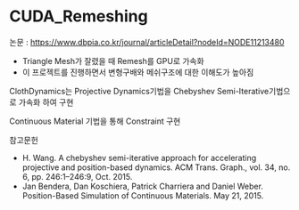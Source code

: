 # CUDA_Remeshing

논문 : https://www.dbpia.co.kr/journal/articleDetail?nodeId=NODE11213480
 - Triangle Mesh가 잘렸을 때 Remesh를 GPU로 가속화
 - 이 프로젝트를 진행하면서 변형구배와 메쉬구조에 대한 이해도가 높아짐

ClothDynamics는 Projective Dynamics기법을 Chebyshev Semi-Iterative기법으로 가속화 하여 구현

Continuous Material 기법을 통해 Constraint 구현


참고문헌
 - H. Wang. A chebyshev semi-iterative approach for accelerating projective and position-based dynamics. ACM Trans. Graph., vol. 34, no. 6, pp. 246:1–246:9, Oct. 2015.
 - Jan Bendera, Dan Koschiera, Patrick Charriera and Daniel Weber. Position-Based Simulation of Continuous Materials. May 21, 2015.
